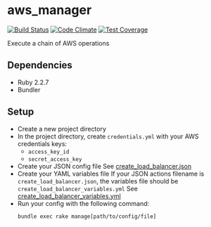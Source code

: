 # aws_manager

[![Build Status](https://travis-ci.org/GovWizely/aws_manager.svg?branch=master)](https://travis-ci.org/GovWizely/aws_manager/)
[![Code Climate](https://codeclimate.com/github/GovWizely/aws_manager/badges/gpa.svg)](https://codeclimate.com/github/GovWizely/aws_manager)
[![Test Coverage](https://codeclimate.com/github/GovWizely/aws_manager/badges/coverage.svg)](https://codeclimate.com/github/GovWizely/aws_manager/coverage)

Execute a chain of AWS operations

## Dependencies

- Ruby 2.2.7
- Bundler

## Setup

- Create a new project directory
- In the project directory, create `credentials.yml` with your AWS credentials keys:
  - `access_key_id`
  - `secret_access_key`
- Create your JSON config file
  See [create_load_balancer.json](https://github.com/GovWizely/aws_managerblob/master/spec/fixtures/project/create_load_balancer.json)
- Create your YAML variables file
  If your JSON actions filename is `create_load_balancer.json`, the variables file should be `create_load_balancer_variables.yml`
  See [create_load_balancer_variables.yml](https://github.com/GovWizely/aws_managerblob/master/spec/fixtures/project/create_load_balancer_variables.yml)
- Run your config with the following command:
    ```unix
    bundle exec rake manage[path/to/config/file]
    ```

